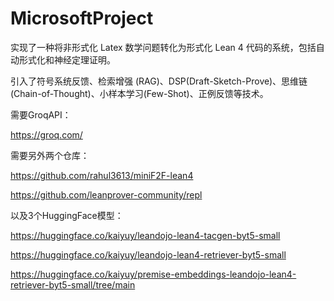 # MicrosoftProject

实现了一种将非形式化 Latex 数学问题转化为形式化 Lean 4 代码的系统，包括自动形式化和神经定理证明。

引入了符号系统反馈、检索增强 (RAG)、DSP(Draft-Sketch-Prove)、思维链 (Chain-of-Thought)、小样本学习(Few-Shot)、正例反馈等技术。

需要GroqAPI：

https://groq.com/

需要另外两个仓库：

https://github.com/rahul3613/miniF2F-lean4

https://github.com/leanprover-community/repl

以及3个HuggingFace模型：

https://huggingface.co/kaiyuy/leandojo-lean4-tacgen-byt5-small

https://huggingface.co/kaiyuy/leandojo-lean4-retriever-byt5-small

https://huggingface.co/kaiyuy/premise-embeddings-leandojo-lean4-retriever-byt5-small/tree/main
